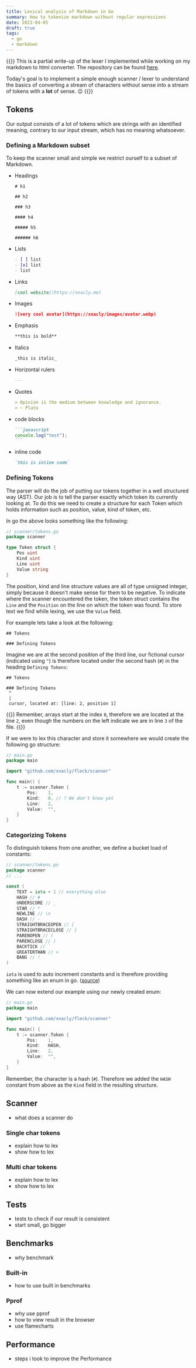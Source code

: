 ```yaml
---
title: Lexical analysis of Markdown in Go
summary: How to tokenize markdown without regular expressions
date: 2023-04-05
draft: true
tags:
  - go
  - markdown
---
```


{{<callout type="Info">}}
This is a partial write-up of the lexer I implemented while working on my markdown to html converter.
The repository can be found [here](https://github.com/xnacly/fleck).

Today's goal is to implement a simple enough scanner / lexer to understand the basics of converting a stream of characters without sense into a stream of tokens with a **lot** of sense. 😉
{{</callout>}}

## Tokens

Our output consists of a lot of tokens which are strings with an identified meaning, contrary to our input stream, which has no meaning whatsoever.

### Defining a Markdown subset

To keep the scanner small and simple we restrict ourself to a subset of Markdown.

- Headings

  ```text
  # h1

  ## h2

  ### h3

  #### h4

  ##### h5

  ###### h6
  ```

- Lists

  ```markdown
  - [ ] list
  - [x] list
  - list
  ```

- Links

  ```markdown
  [cool website](https://xnacly.me)
  ```

- Images

  ```markdown
  ![very cool avatar](https://xnacly/images/avatar.webp)
  ```

- Emphasis

  ```markdown
  **this is bold**
  ```

- Italics

  ```markdown
  _this is italic_
  ```

- Horizontal rulers

  ```markdown
  ---
  ```

- Quotes

  ```markdown
  > Opinion is the medium between knowledge and ignorance.
  > ~ Plato
  ```

- code blocks

  ````markdown
  ```javascript
  console.log("test");
  ```
  ````

- inline code

  ```markdown
  `this is inline code`
  ```

### Defining Tokens

The parser will do the job of putting our tokens together in a well structured way (AST).
Our job is to tell the parser exactly which token its currently looking at.
To do this we need to create a structure for each Token which holds information such as position, value, kind of token, etc.

In go the above looks something like the following:

```go
// scanner/tokens.go
package scanner

type Token struct {
    Pos uint
    Kind uint
    Line uint
    Value string
}
```

The position, kind and line structure values are all of type unsigned integer, simply because it doesn't make sense for them to be negative.
To indicate where the scanner encountered the token, the token struct contains the `Line` and the `Position` on the line on which the token was found.
To store text we find while lexing, we use the `Value` field.

For example lets take a look at the following:

```text
## Tokens

### Defining Tokens
```

Imagine we are at the second position of the third line, our fictional cursor (indicated using `^`) is therefore located under the second hash (`#`) in the heading `Defining Tokens`:

```text
## Tokens

### Defining Tokens
 ^
 |
 cursor, located at: [line: 2, position 1]
```

{{<callout type="Tip">}}
Remember, arrays start at the index `0`, therefore we are located at the line `2`, even though the numbers on the left indicate we are in line `3` of the file.
{{</callout>}}

If we were to lex this character and store it somewhere we would create the following go structure:

```go
// main.go
package main

import "github.com/xnacly/fleck/scanner"

func main() {
    t := scanner.Token {
        Pos:    1,
        Kind:   0, // ? We don't know yet
        Line:   2,
        Value:  "",
    }
}
```

### Categorizing Tokens

To distinguish tokens from one another, we define a bucket load of constants:

```go
// scanner/tokens.go
package scanner
// ...

const (
	TEXT = iota + 1 // everything else
	HASH // #
	UNDERSCORE // _
	STAR // *
	NEWLINE // \n
	DASH // -
	STRAIGHTBRACEOPEN // [
	STRAIGHTBRACECLOSE // ]
	PARENOPEN // (
	PARENCLOSE // )
	BACKTICK // `
	GREATERTHAN // >
	BANG // !
)
```

`iota` is used to auto increment constants and is therefore providing something like an enum in go. ([source](https://go.dev/ref/spec#Iota))

We can now extend our example using our newly created enum:

```go
// main.go
package main

import "github.com/xnacly/fleck/scanner"

func main() {
    t := scanner.Token {
        Pos:    1,
        Kind:   HASH,
        Line:   2,
        Value:  "",
    }
}
```

Remember, the character is a hash (`#`). Therefore we added the `HASH` constant from above as the `Kind` field in the resulting structure.

## Scanner

- what does a scanner do

### Single char tokens

- explain how to lex
- show how to lex

### Multi char tokens

- explain how to lex
- show how to lex

## Tests

- tests to check if our result is consistent
- start small, go bigger

## Benchmarks

- why benchmark

### Built-in

- how to use built in benchmarks

### Pprof

- why use pprof
- how to view result in the browser
- use flamecharts

## Performance

- steps i took to improve the Performance
